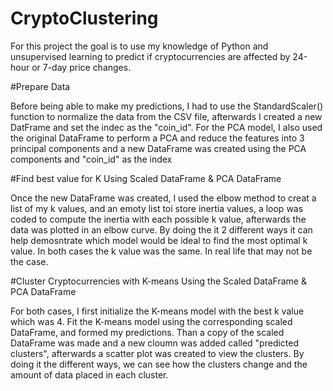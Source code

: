 # CryptoClustering

For this project the goal is to use my knowledge of Python and unsupervised learning to predict if cryptocurrencies are affected by 24-hour or 7-day price changes.

#Prepare Data

Before being able to make my predictions, I had to use the StandardScaler() function to normalize the data from the CSV file, afterwards I created a new DatFrame and set the indec as the "coin_id".
For the PCA model, I also used the original DataFrame to perform a PCA and reduce the features into 3 principal components and a new DataFrame was created using the PCA components and "coin_id" as the index

#Find best value for K Using Scaled DataFrame & PCA DataFrame

Once the new DataFrame was created, I used the elbow method to creat a list of my k values, and an emoty list toi store inertia values, a loop was coded to compute the inertia with each possible k value, afterwards the data was plotted in an elbow curve. 
By doing the it 2 different ways it can help demosntrate which model would be ideal to find the most optimal k value. In both cases the k value was the same. In real life that may not be the case. 

#Cluster Cryptocurrencies with K-means Using the Scaled DataFrame & PCA DataFrame

For both cases, I first initialize the K-means model with the best k value which was 4. Fit the K-means model using the corresponding scaled DataFrame, and formed my predictions. Than a copy of the scaled DataFrame was made and a new cloumn was added called "predicted clusters", afterwards a scatter plot was created to view the clusters. 
By doing it the different ways, we can see how the clusters change and the amount of data placed in each cluster. 
